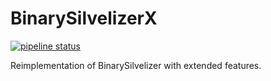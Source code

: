 # BinarySilvelizerX

[![pipeline status](https://git.teiko.studio/SilverIce/BinarySilvelizerX/badges/master/pipeline.svg)](https://git.teiko.studio/SilverIce/BinarySilvelizerX/commits/master)

Reimplementation of BinarySilvelizer with extended features.